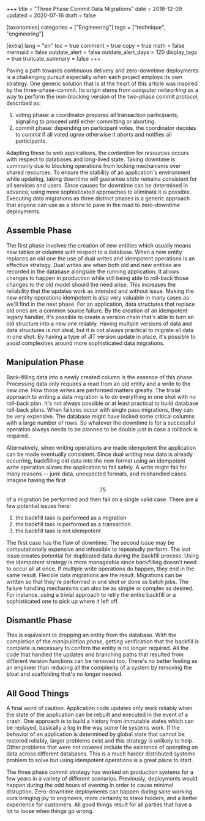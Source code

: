 +++
title = "Three Phase Commit Data Migrations"
date = 2018-12-09
updated = 2020-07-16
draft = false

[taxonomies]
categories = ["Engineering"]
tags = ["technique", "engineering"]

[extra]
lang = "en"
toc = true
comment = true
copy = true
math = false
mermaid = false
outdate_alert = false
outdate_alert_days = 120
display_tags = true
truncate_summary = false
+++

Paving a path towards continuous delivery and zero-downtime deployments is a challenging pursuit especially when each project employs its own strategy.
One generic solution that is at the heart of this article was inspired by the three-phase-commit.
Its origin stems from _computer networking_ as a way to perform the non-blocking version of the two-phase commit protocol, described as:

1. voting phase: a coordinator prepares all transaction participants, signaling to proceed until either committing or aborting.
1. commit phase: depending on participant votes, the coordinator decides to _commit_ if all voted _agree_ otherwise it _aborts_ and notifies all participants.

Adapting these to web applications, the _contention_ for _resources_ occurs with respect to databases and long-lived state.
Taking downtime is commonly due to blocking operations from locking mechanisms over shared resources.
To ensure the stability of an application's environment while updating, taking downtime will guarantee _state_ remains consistent for all services and users.
Since causes for downtime can be determined in advance, using more sophisticated approaches to eliminate it is possible.
Executing data migrations as three distinct phases is a generic approach that anyone can use as a stone to pave in the road to zero-downtime deployments.

## Assemble Phase

The first phase involves the creation of new entities which usually means new tables or columns with respect to a database.
When a new entity replaces an old one the use of dual writes and idempotent operations is an effective strategy.
Dual writes are when both old and new entities are recorded in the database alongside the running application.
It allows changes to happen in production while still being able to roll-back those changes to the old model should the need arise.
This increases the reliability that the updates work as intended and without issue.
Making the new entity operations idempotent is also very valuable in many cases as we'll find in the next phase.
For an application, data structures that replace old ones are a common source failure.
By the creation of an idempotent legacy handler, it's possible to create a version chain that's able to turn an old structure into a new one reliably.
Having multiple versions of data and data structures is not ideal, but it is not always practical to migrate all data in one shot.
By having a type of JIT version update in place, it's possible to avoid complexities around more sophisticated data migrations.

## Manipulation Phase

Back-filling data into a newly created column is the essence of this phase.
Processing data only requires a read from an old entity and a write to the new one.
How those writes are performed matters greatly.
The trivial approach to writing a data migration is to do everything in one shot with no roll-back plan.
It's not always possible or at least practical to build database roll-back plans.
When failures occur with single pass migrations, they can be very expensive.
The database might have locked some critical columns with a large number of rows.
So whatever the downtime is for a successful operation always needs to be planned to be double just in case a rollback is required.

Alternatively, when writing operations are made idempotent the application can be made eventually consistent.
Since dual writing new data is already occurring, backfilling old data into the new format using an idempotent write operation allows the application to fail safely.
A write might fail for many reasons -- junk data, unexpected formats, and mishandled cases.
Imagine having the first $$75%$$ of a migration be performed and then fail on a single valid case.
There are a few potential issues here:

1. the backfill task is performed as a migration
1. the backfill task is performed as a transaction
1. the backfill task is not idempotent

The first case has the flaw of downtime.
The second issue may be computationally expensive and infeasible to repeatedly perform.
The last issue creates potential for duplicated data during the backfill process.
Using the idempotent strategy is more manageable since backfilling doesn't need to occur all at once.
If multiple write operations do happen, they end in the same result.
Flexible data migrations are the result.
Migrations can be written so that they're performed in one shot or done as batch jobs.
The failure handling mechanisms can also be as simple or complex as desired.
For instance, using a trivial approach to retry the entire backfill or a sophisticated one to pick up where it left off.

## Dismantle Phase

This is equivalent to dropping an entity from the database. 
With the completion of the _manipulation phase_, getting verification that the backfill is complete is necessary to confirm the entity is no longer required.
All the code that handled the updates and branching paths that resulted from different version functions can be removed too.
There's no better feeling as an engineer than reducing all the complexity of a system by removing the bloat and scaffolding that's no longer needed.

## All Good Things

A final word of caution.
Application code updates only work reliably when the state of the application can be rebuilt and executed in the event of a crash.
One approach is to build a history from immutable states which can be replayed, basically a log in the way some file systems work.
If the behavior of an application is determined by global state that cannot be restored reliably, larger problems exist and this strategy is unlikely to help.
Other problems that were not covered include the existence of operating on data across different databases.
This is a much harder distributed systems problem to solve but using idempotent operations is a great place to start.

The three phase commit strategy has worked on production systems for a few years in a variety of different scenarios.
Previously, deployments would happen during the odd hours of evening in order to cause minimal disruption.
Zero-downtime deployments can happen during sane working ours bringing joy to engineers, more certainty to stake holders, and a better experience for customers.
All good things result for all parties that have a lot to loose when things go wrong.
